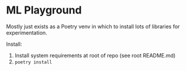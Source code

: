 ML Playground
=============

Mostly just exists as a Poetry venv in which to install lots of libraries for experimentation.

Install:

1. Install system requirements at root of repo (see root README.md)
2. `poetry install`

